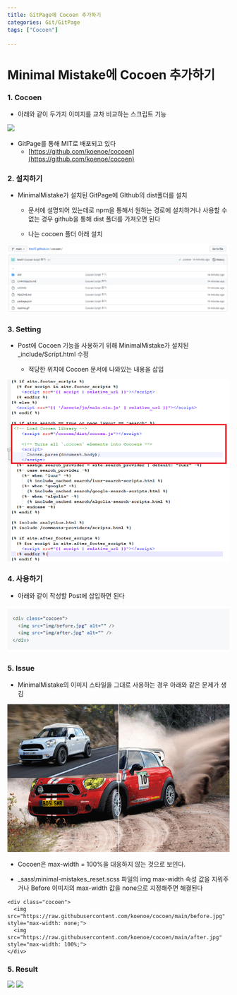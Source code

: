 ```yaml
---
title: GitPage에 Cocoen 추가하기
categories: Git/GitPage
tags: ["Cocoen"]

---
```




# Minimal Mistake에 Cocoen 추가하기

### 1. Cocoen

- 아래와 같이 두가지 이미지를 교차 비교하는 스크립트 기능


![](https://raw.githubusercontent.com/koenoe/cocoen/main/readme.gif)

- GitPage를 통해 MIT로 배포되고 있다
  - [https://github.com/koenoe/cocoen](https://github.com/koenoe/cocoen)





### 2. 설치하기

- MinimalMistake가 설치된 GitPage에 GIthub의 dist폴더를 설치

  - 문서에 설명되어 있는데로 npm을 통해서 원하는 경로에 설치하거나 사용할 수 없는 경우 github을 통해 dist 폴더를 가져오면 된다

  - 나는 cocoen 폴더 아래 설치


![image-20221209192032723](https://raw.githubusercontent.com/hns17/ImageContainer/main/img/image-20221209192032723.png)



### 3. Setting

- Post에 Cocoen 기능을 사용하기 위해 MinimalMistake가 설치된 _include/Script.html 수정

  - 적당한 위치에 Cocoen 문서에 나와있는 내용을 삽입


![image-20221209192730654](https://raw.githubusercontent.com/hns17/ImageContainer/main/img/image-20221209192730654.png)

### 4. 사용하기

- 아래와 같이 작성할 Post에 삽입하면 된다


![image-20221209192903524](https://raw.githubusercontent.com/hns17/ImageContainer/main/img/image-20221209192903524.png)



### 5. Issue

- MinimalMistake의 이미지 스타일을 그대로 사용하는 경우 아래와 같은 문제가 생김


![cocoen](https://raw.githubusercontent.com/hns17/ImageContainer/main/img/cocoen.gif)

- Cocoen은 max-width = 100%을 대응하지 않는 것으로 보인다.

- _sass\minimal-mistakes\_reset.scss 파일의 img max-width 속성 값을 지워주거나 Before 이미지의  max-width 값을 none으로 지정해주면 해결된다


```
<div class="cocoen">
  <img src="https://raw.githubusercontent.com/koenoe/cocoen/main/before.jpg"  style="max-width: none;">
  <img src="https://raw.githubusercontent.com/koenoe/cocoen/main/after.jpg" style="max-width: 100%;">
</div>
```



### 5. Result

<div class="cocoen">
  <img src="https://raw.githubusercontent.com/koenoe/cocoen/main/before.jpg"  style="max-width: none;">
  <img src="https://raw.githubusercontent.com/koenoe/cocoen/main/after.jpg" style="max-width: 100%;">
</div>
